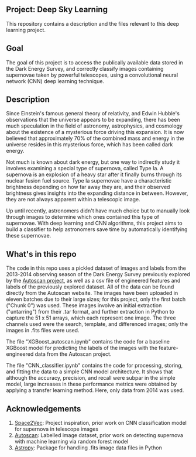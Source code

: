 ## Project: Deep Sky Learning

This repository contains a description and the files relevant to this deep learning project.

## Goal

The goal of this project is to access the publically available data stored in the Dark Energy Survey, and correctly classify images containing supernovae taken by powerful telescopes, using a convolutional neural network (CNN) deep learning technique.

## Description

Since Einstein's famous general theory of relativity, and Edwin Hubble's observations that the universe appears to be expanding, there has been much speculation in the field of astronomy, astrophysics, and cosmology about the existence of a mysterious force driving this expansion. It is now believed that approximately 70% of the combined mass and energy in the universe resides in this mysterious force, which has been called dark energy.

Not much is known about dark energy, but one way to indirectly study it involves examining a special type of supernova, called Type Ia. A supernova is an explosion of a heavy star after it finally burns through its nuclear fusion fuel source. Type Ia supernovae have a characteristic brightness depending on how far away they are, and their observed brightness gives insights into the expanding distance in between. However, they are not always apparent within a telescopic image.

Up until recently, astronomers didn't have much choice but to manually look through images to determine which ones contained this type of supernovae. With deep learning and CNN algorithms, this project aims to build a classifier to help astronomers save time by automatically identifying these supernovae.

## What's in this repo

The code in this repo uses a pickled dataset of images and labels from the 2013-2014 observing season of the Dark Energy Survey previously explored by the [Autoscan project](https://portal.nersc.gov/project/dessn/autoscan/), as well as a csv file of engineered features and labels of the previously explored dataset. All of the data can be found directly from the Autoscan website. The images have been uploaded in eleven batches due to their large sizes; for this project, only the first batch ("Chunk 0") was used. These images involve an initial extraction ("untarring") from their .tar format, and further extraction in Python to capture the 51 x 51 arrays, which each represent one image. The three channels used were the search, template, and differenced images; only the images in .fits files were used.

The file "XGBoost_autoscan.ipynb" contains the code for a baseline XGBoost model for predicting the labels of the images with the feature-engineered data from the Autoscan project.

The file "CNN_classifier.ipynb" contains the code for processing, storing, and fitting the data to a simple CNN model architecture. It shows that although the accuracy, precision, and recall were subpar in the simple model, large increases in these performance metrics were obtained by applying a transfer learning method. Here, only data from 2014 was used.

## Acknowledgements

1. [Space2Vec](http://space2vec.com/): Project inspiration, prior work on CNN classification model for supernova in telescope images
2. [Autoscan](https://portal.nersc.gov/project/dessn/autoscan/): Labelled image dataset, prior work on detecting supernova with machine learning via random forest model
3. [Astropy](https://www.astropy.org/): Package for handling .fits image data files in Python
